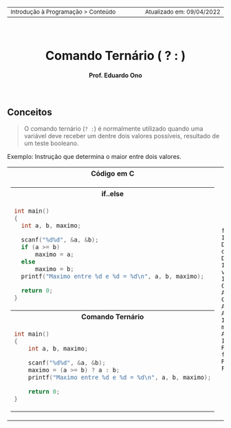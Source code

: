 <table>
<tr>
<td align="left" width="8000">
  <small>Introdução à Programação > Conteúdo</small>
</td>
<td align="right">
  <small>Atualizado&nbsp;em:&nbsp;09/04/2022</small>
</td>
</tr>
</table>

<br>

<h1 align="center">
  Comando Ternário ( ? : )
</h1>
<h4 align="center">
Prof. Eduardo Ono
</h4>

<br>

## Conceitos

> O comando ternário (` ? : `) é normalmente utilizado quando uma variável deve receber um dentre dois valores possíveis, resultado de um teste booleano.

Exemplo: Instrução que determina o maior entre dois valores.

<table>
<tr>
  <th>Código em C</th>
  <th align="center">Fluxograma</th>
</tr>

<tr>
<td valign="top">
  <table cellspacing="10" cellpadding="10">
  <tr><th>if..else</th></tr>
  <tr><td>

```c
int main()
{
  int a, b, maximo;

  scanf("%d%d", &a, &b);
  if (a >= b)
      maximo = a;
  else
      maximo = b;
  printf("Maximo entre %d e %d = %d\n", a, b, maximo);

  return 0;
}
```

  </td></tr>
  <tr><th>Comando Ternário</th></tr>
  <tr><td>

```c
int main()
{
    int a, b, maximo;

    scanf("%d%d", &a, &b);
    maximo = (a >= b) ? a : b;
    printf("Maximo entre %d e %d = %d\n", a, b, maximo);

    return 0;
}
```

  </td></tr>
  </table>
</td>

<td>

```mermaid
flowchart TD
INICIO([INÍCIO]) --> DECLARACAO[Declaração das variáveis a e b]
DECLARACAO --> INPUT[/Entrada dos valores de a e b/]
INPUT --> C{a >= b ?}
C --> | true | AA[maximo <- a]
C --> | false | AB[maximo <- b]
AA --> IMPRIMIR[Imprimir maximo]
AB --> IMPRIMIR
IMPRIMIR --> RETORNO[Retorno da função]
RETORNO --> FIM([FIM])
```

</td>
</tr>
</table>

<br>
